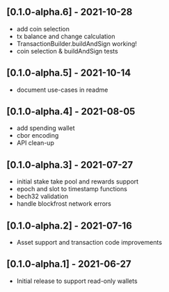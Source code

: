 ## [0.1.0-alpha.6] - 2021-10-28

* add coin selection 
* tx balance and change calculation
* TransactionBuilder.buildAndSign working!
* coin selection & buildAndSign tests

## [0.1.0-alpha.5] - 2021-10-14

* document use-cases in readme

## [0.1.0-alpha.4] - 2021-08-05

* add spending wallet
* cbor encoding
* API clean-up

## [0.1.0-alpha.3] - 2021-07-27

* initial stake take pool and rewards support
* epoch and slot to timestamp functions
* bech32 validation
* handle blockfrost network errors

## [0.1.0-alpha.2] - 2021-07-16

* Asset support and transaction code improvements

## [0.1.0-alpha.1] - 2021-06-27

* Initial release to support read-only wallets
